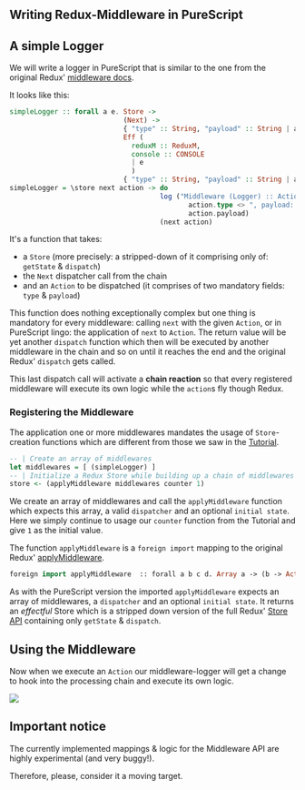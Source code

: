 ## Writing Redux-Middleware in PureScript

## A simple Logger

We will write a logger in PureScript that is similar to the one from the original Redux' <a href="http://redux.js.org/docs/advanced/Middleware.html" target="_blank">middleware docs</a>.

It looks like this:

```haskell
simpleLogger :: forall a e. Store ->
                            (Next) ->
                            { "type" :: String, "payload" :: String | a } ->
                            Eff (
                              reduxM :: ReduxM,
                              console :: CONSOLE
                              | e
                              )
                            { "type" :: String, "payload" :: String | a }
simpleLogger = \store next action -> do
                                     log ("Middleware (Logger) :: Action: " <>
                                            action.type <> ", payload: " <>
                                            action.payload)
                                     (next action)
```

It's a function that takes:

- a `Store` (more precisely: a stripped-down of it comprising only of: `getState` & `dispatch`)
- the `Next` dispatcher call from the chain
- and an `Action` to be dispatched (it comprises of two mandatory fields: `type` & `payload`)

This function does nothing exceptionally complex but one thing is mandatory for every middleware: calling `next` with the given `Action`,
or in PureScript lingo: the application of `next` to `Action`. The return value will be yet another `dispatch` function which then will be executed by another middleware in the chain and so on until it reaches the end and the original Redux' `dispatch` gets called.

This last dispatch call will activate a **chain reaction** so that every registered middleware will execute its own logic while the `action`s fly though Redux.

### Registering the Middleware

The application one or more middlewares mandates the usage of `Store`-creation functions which are different from those we saw in the <a href="https://github.com/brakmic/purescript-redux/blob/master/docs/Tutorial.md">Tutorial</a>.

```haskell
-- | Create an array of middlewares
let middlewares = [ (simpleLogger) ]
-- | Initialize a Redux Store while building up a chain of middlewares
store <- (applyMiddleware middlewares counter 1)
```

We create an array of middlewares and call the `applyMiddleware` function which expects this array, a valid `dispatcher` and an optional `initial state`. Here we simply continue to usage
our `counter` function from the Tutorial and give `1` as the initial value.

The function `applyMiddleware` is a `foreign import` mapping to the original Redux' <a href="http://redux.js.org/docs/api/applyMiddleware.html" target="_blank">applyMiddleware</a>.

```haskell
foreign import applyMiddleware  :: forall a b c d. Array a -> (b -> Action c d -> b) -> b -> ReduxEff Store
```

As with the PureScript version the imported `applyMiddleware` expects an array of middlewares, a `dispatcher` and an optional `initial state`. It returns an *effectful* Store which is a stripped down version of the full Redux' <a href="http://redux.js.org/docs/basics/Store.html" target="_blank">Store API</a> containing only `getState` & `dispatch`.

## Using the Middleware

Now when we execute an `Action` our middleware-logger will get a change to hook into the processing chain and execute its own logic.

<img src="http://fs5.directupload.net/images/160119/z9u65jbj.png">

## Important notice

The currently implemented mappings & logic for the Middleware API are highly experimental (and very buggy!).

Therefore, please, consider it a moving target.
